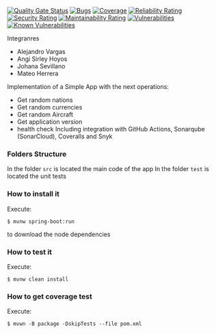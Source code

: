 [![Quality Gate Status](https://sonarcloud.io/api/project_badges/measure?project=Alejo311548_consulta&metric=alert_status)](https://sonarcloud.io/summary/new_code?id=Alejo311548_consulta)
[![Bugs](https://sonarcloud.io/api/project_badges/measure?project=Alejo311548_consulta&metric=bugs)](https://sonarcloud.io/summary/new_code?id=Alejo311548_consulta)
[![Coverage](https://sonarcloud.io/api/project_badges/measure?project=Alejo311548_consulta&metric=coverage)](https://sonarcloud.io/summary/new_code?id=Alejo311548_consulta)
[![Reliability Rating](https://sonarcloud.io/api/project_badges/measure?project=Alejo311548_consulta&metric=reliability_rating)](https://sonarcloud.io/summary/new_code?id=Alejo311548_consulta)
[![Security Rating](https://sonarcloud.io/api/project_badges/measure?project=Alejo311548_consulta&metric=security_rating)](https://sonarcloud.io/summary/new_code?id=Alejo311548_consulta)
[![Maintainability Rating](https://sonarcloud.io/api/project_badges/measure?project=Alejo311548_consulta&metric=sqale_rating)](https://sonarcloud.io/summary/new_code?id=Alejo311548_consulta)
[![Vulnerabilities](https://sonarcloud.io/api/project_badges/measure?project=Alejo311548_consulta&metric=vulnerabilities)](https://sonarcloud.io/summary/new_code?id=Alejo311548_consulta)
[![Known Vulnerabilities](https://snyk.io/test/github/alejo311548/consulta/badge.svg)](https://snyk.io/test/github/alejo311548/consulta)

Integranres
* Alejandro Vargas
* Angi Sirley Hoyos
* Johana Sevillano
* Mateo Herrera

Implementation of a Simple App with the next operations:
* Get random nations
* Get random currencies
* Get random Aircraft
* Get application version
* health check
Including integration with GitHub Actions, Sonarqube (SonarCloud), Coveralls and Snyk
### Folders Structure
In the folder `src` is located the main code of the app
In the folder `test` is located the unit tests
### How to install it
Execute:
```shell
$ mvnw spring-boot:run
```
to download the node dependencies
### How to test it
Execute:
```shell
$ mvnw clean install
```
### How to get coverage test
Execute:
```shell
$ mvwn -B package -DskipTests --file pom.xml
